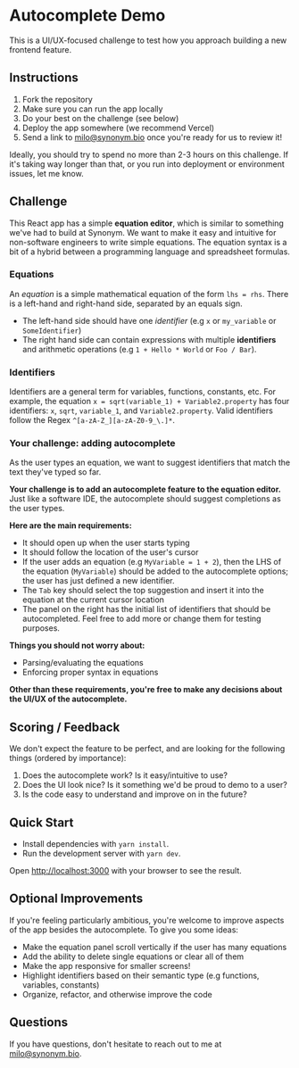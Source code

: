 # Autocomplete Demo

This is a UI/UX-focused challenge to test how you approach building a new frontend feature.

## Instructions

1. Fork the repository
2. Make sure you can run the app locally
3. Do your best on the challenge (see below)
4. Deploy the app somewhere (we recommend Vercel)
5. Send a link to [milo@synonym.bio](milo@synonym.bio) once you're ready for us to review it!

Ideally, you should try to spend no more than 2-3 hours on this challenge. If it's taking way longer than that, or you run into deployment or environment issues, let me know.

## Challenge

This React app has a simple **equation editor**, which is similar to something we've had to build at Synonym. We want to make it easy and intuitive for non-software engineers to write simple equations. The equation syntax is a bit of a hybrid between a programming language and spreadsheet formulas.

### Equations

An *equation* is a simple mathematical equation of the form `lhs = rhs`. There is a left-hand and right-hand side, separated by an equals sign.
- The left-hand side should have one *identifier* (e.g `x` or `my_variable` or `SomeIdentifier`)
- The right hand side can contain expressions with multiple **identifiers** and arithmetic operations (e.g `1 + Hello * World` or `Foo / Bar`).

### Identifiers

Identifiers are a general term for variables, functions, constants, etc. For example, the equation `x = sqrt(variable_1) + Variable2.property` has four identifiers: `x`, `sqrt`, `variable_1`, and `Variable2.property`. Valid identifiers follow the Regex `^[a-zA-Z_][a-zA-Z0-9_\.]*`.

### Your challenge: adding autocomplete

As the user types an equation, we want to suggest identifiers that match the text they've typed so far.

**Your challenge is to add an autocomplete feature to the equation editor.** Just like a software IDE, the autocomplete should suggest completions as the user types.

**Here are the main requirements:**
- It should open up when the user starts typing
- It should follow the location of the user's cursor
- If the user adds an equation (e.g `MyVariable = 1 + 2`), then the LHS of the equation (`MyVariable`) should be added to the autocomplete options; the user has just defined a new identifier.
- The `Tab` key should select the top suggestion and insert it into the equation at the current cursor location
- The panel on the right has the initial list of identifiers that should be autocompleted. Feel free to add more or change them for testing purposes.

**Things you should not worry about:**
- Parsing/evaluating the equations
- Enforcing proper syntax in equations

**Other than these requirements, you're free to make any decisions about the UI/UX of the autocomplete.**

## Scoring / Feedback

We don't expect the feature to be perfect, and are looking for the following things (ordered by importance):
1. Does the autocomplete work? Is it easy/intuitive to use?
2. Does the UI look nice? Is it something we'd be proud to demo to a user?
3. Is the code easy to understand and improve on in the future?

## Quick Start

- Install dependencies with `yarn install`.
- Run the development server with `yarn dev`.

Open [http://localhost:3000](http://localhost:3000) with your browser to see the result.

## Optional Improvements

If you're feeling particularly ambitious, you're welcome to improve aspects of the app besides the autocomplete. To give you some ideas:

- Make the equation panel scroll vertically if the user has many equations
- Add the ability to delete single equations or clear all of them
- Make the app responsive for smaller screens!
- Highlight identifiers based on their semantic type (e.g functions, variables, constants)
- Organize, refactor, and otherwise improve the code

## Questions

If you have questions, don't hesitate to reach out to me at [milo@synonym.bio](milo@synonym.bio).